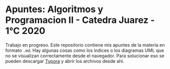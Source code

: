 Apuntes: Algoritmos y Programacion II - Catedra Juarez - 1°C 2020
================
Trabajo en progreso. Este repositorio contiene mis apuntes de la materia en formato `.md`.
Hay algunas cosas como los índices o los diagramas UML que no se visualizan correctamente desde el navegador. Para solucionar eso se pueden descargar [Typora](https://typora.io/) y abrir los archivos desde ahí.
